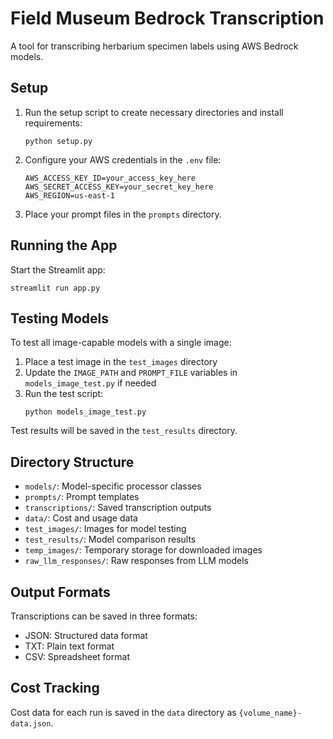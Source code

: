 # Field Museum Bedrock Transcription

A tool for transcribing herbarium specimen labels using AWS Bedrock models.

## Setup

1. Run the setup script to create necessary directories and install requirements:
   ```
   python setup.py
   ```

2. Configure your AWS credentials in the `.env` file:
   ```
   AWS_ACCESS_KEY_ID=your_access_key_here
   AWS_SECRET_ACCESS_KEY=your_secret_key_here
   AWS_REGION=us-east-1
   ```

3. Place your prompt files in the `prompts` directory.

## Running the App

Start the Streamlit app:
```
streamlit run app.py
```

## Testing Models

To test all image-capable models with a single image:

1. Place a test image in the `test_images` directory
2. Update the `IMAGE_PATH` and `PROMPT_FILE` variables in `models_image_test.py` if needed
3. Run the test script:
   ```
   python models_image_test.py
   ```

Test results will be saved in the `test_results` directory.

## Directory Structure

- `models/`: Model-specific processor classes
- `prompts/`: Prompt templates
- `transcriptions/`: Saved transcription outputs
- `data/`: Cost and usage data
- `test_images/`: Images for model testing
- `test_results/`: Model comparison results
- `temp_images/`: Temporary storage for downloaded images
- `raw_llm_responses/`: Raw responses from LLM models

## Output Formats

Transcriptions can be saved in three formats:
- JSON: Structured data format
- TXT: Plain text format
- CSV: Spreadsheet format

## Cost Tracking

Cost data for each run is saved in the `data` directory as `{volume_name}-data.json`.